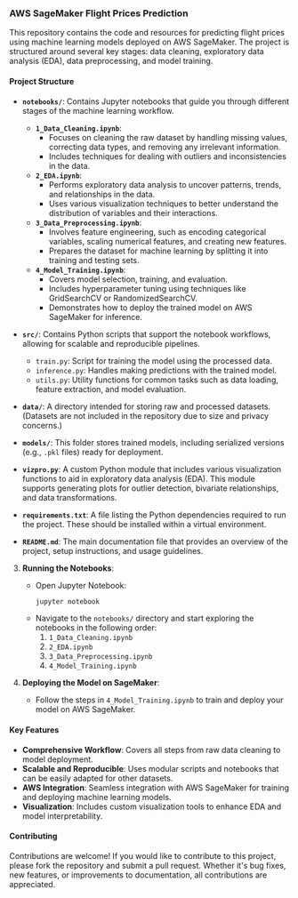 
### **AWS SageMaker Flight Prices Prediction**

This repository contains the code and resources for predicting flight prices using machine learning models deployed on AWS SageMaker. The project is structured around several key stages: data cleaning, exploratory data analysis (EDA), data preprocessing, and model training.

#### **Project Structure**

- **`notebooks/`**: Contains Jupyter notebooks that guide you through different stages of the machine learning workflow.
  - **`1_Data_Cleaning.ipynb`**: 
    - Focuses on cleaning the raw dataset by handling missing values, correcting data types, and removing any irrelevant information.
    - Includes techniques for dealing with outliers and inconsistencies in the data.
  - **`2_EDA.ipynb`**: 
    - Performs exploratory data analysis to uncover patterns, trends, and relationships in the data.
    - Uses various visualization techniques to better understand the distribution of variables and their interactions.
  - **`3_Data_Preprocessing.ipynb`**: 
    - Involves feature engineering, such as encoding categorical variables, scaling numerical features, and creating new features.
    - Prepares the dataset for machine learning by splitting it into training and testing sets.
  - **`4_Model_Training.ipynb`**: 
    - Covers model selection, training, and evaluation.
    - Includes hyperparameter tuning using techniques like GridSearchCV or RandomizedSearchCV.
    - Demonstrates how to deploy the trained model on AWS SageMaker for inference.

- **`src/`**: Contains Python scripts that support the notebook workflows, allowing for scalable and reproducible pipelines.
  - `train.py`: Script for training the model using the processed data.
  - `inference.py`: Handles making predictions with the trained model.
  - `utils.py`: Utility functions for common tasks such as data loading, feature extraction, and model evaluation.

- **`data/`**: A directory intended for storing raw and processed datasets. (Datasets are not included in the repository due to size and privacy concerns.)

- **`models/`**: This folder stores trained models, including serialized versions (e.g., `.pkl` files) ready for deployment.

- **`vizpro.py`**: A custom Python module that includes various visualization functions to aid in exploratory data analysis (EDA). This module supports generating plots for outlier detection, bivariate relationships, and data transformations.

- **`requirements.txt`**: A file listing the Python dependencies required to run the project. These should be installed within a virtual environment.

- **`README.md`**: The main documentation file that provides an overview of the project, setup instructions, and usage guidelines.


3. **Running the Notebooks**:
   - Open Jupyter Notebook:
     ```bash
     jupyter notebook
     ```
   - Navigate to the `notebooks/` directory and start exploring the notebooks in the following order:
     1. `1_Data_Cleaning.ipynb`
     2. `2_EDA.ipynb`
     3. `3_Data_Preprocessing.ipynb`
     4. `4_Model_Training.ipynb`

4. **Deploying the Model on SageMaker**:
   - Follow the steps in `4_Model_Training.ipynb` to train and deploy your model on AWS SageMaker.

#### **Key Features**

- **Comprehensive Workflow**: Covers all steps from raw data cleaning to model deployment.
- **Scalable and Reproducible**: Uses modular scripts and notebooks that can be easily adapted for other datasets.
- **AWS Integration**: Seamless integration with AWS SageMaker for training and deploying machine learning models.
- **Visualization**: Includes custom visualization tools to enhance EDA and model interpretability.

#### **Contributing**

Contributions are welcome! If you would like to contribute to this project, please fork the repository and submit a pull request. Whether it's bug fixes, new features, or improvements to documentation, all contributions are appreciated.


